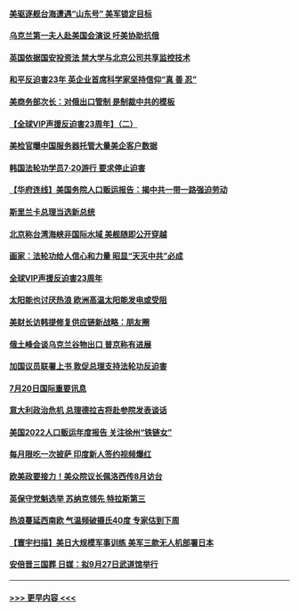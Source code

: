 #### [美驱逐舰台海遭遇“山东号” 美军锁定目标](../pages/prog202/a103483904.md?t=07211001) 
#### [乌克兰第一夫人赴美国会演说 吁美协助抗俄](../pages/prog202/a103483808.md?t=07211001) 
#### [英国依据国安投资法 禁大学与北京公司共享监控技术](../pages/prog202/a103483693.md?t=07211001) 
#### [和平反迫害23年 英企业首席科学家坚持信仰“真 善 忍”](../pages/prog202/a103483726.md?t=07211001) 
#### [美商务部次长：对俄出口管制 是制裁中共的模板](../pages/prog202/a103483683.md?t=07211001) 
#### [【全球VIP声援反迫害23周年】（二）](../pages/prog202/a103483658.md?t=07211001) 
#### [美检官曝中国服务器托管大量美企客户数据](../pages/prog202/a103483540.md?t=07211001) 
#### [韩国法轮功学员7‧20游行 要求停止迫害](../pages/prog202/a103483640.md?t=07211001) 
#### [【华府连线】美国务院人口贩运报告：揭中共一带一路强迫劳动](../pages/prog202/a103483638.md?t=07211001) 
#### [斯里兰卡总理当选新总统](../pages/prog202/a103483452.md?t=07211001) 
#### [北京称台湾海峡非国际水域 美舰随即公开穿越](../pages/prog202/a103483432.md?t=07211001) 
#### [画家：法轮功给人信心和力量 昭显“天灭中共”必成](../pages/prog202/a103483437.md?t=07211001) 
#### [全球VIP声援反迫害23周年](../pages/prog202/a103483094.md?t=07211001) 
#### [太阳能也讨厌热浪 欧洲高温太阳能发电或受阻](../pages/prog202/a103483341.md?t=07211001) 
#### [美财长访韩提修复供应链新战略：朋友圈](../pages/prog202/a103483331.md?t=07211001) 
#### [俄土峰会谈乌克兰谷物出口 普京称有进展](../pages/prog202/a103483311.md?t=07211001) 
#### [加国议员联署上书 敦促总理支持法轮功反迫害](../pages/prog202/a103483309.md?t=07211001) 
#### [7月20日国际重要讯息](../pages/prog202/a103483307.md?t=07211001) 
#### [意大利政治危机 总理德拉吉将赴参院发表谈话](../pages/prog202/a103483250.md?t=07211001) 
#### [美国2022人口贩运年度报告 关注徐州“铁链女”](../pages/prog202/a103483242.md?t=07211001) 
#### [每月限吃一次披萨 印度新人签约视频爆红](../pages/prog202/a103482538.md?t=07211001) 
#### [欧美政要接力！美众院议长佩洛西传8月访台](../pages/prog202/a103483080.md?t=07211001) 
#### [英保守党魁选举 苏纳克领先 特拉斯第三](../pages/prog202/a103483076.md?t=07211001) 
#### [热浪蔓延西南欧 气温频破摄氏40度 专家估到下周](../pages/prog202/a103483169.md?t=07211001) 
#### [【寰宇扫描】美日大规模军事训练 美军三款无人机部署日本](../pages/prog202/a103483084.md?t=07211001) 
#### [安倍晋三国葬 日媒：拟9月27日武道馆举行](../pages/prog202/a103483133.md?t=07211001) 

----
#### [ >>> 更早内容 <<< ](../indexes/prog202-earlier.md)
